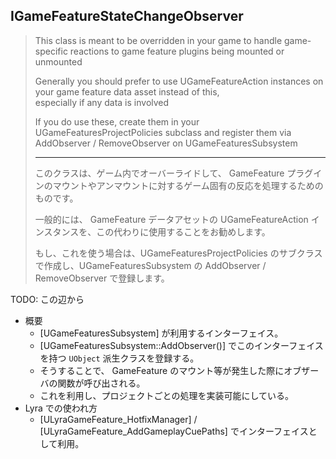 ## IGameFeatureStateChangeObserver

> This class is meant to be overridden in your game to handle game-specific reactions to game feature plugins being mounted or unmounted  
>  
> Generally you should prefer to use UGameFeatureAction instances on your game feature data asset instead of this,  
> especially if any data is involved  
>
> If you do use these, create them in your UGameFeaturesProjectPolicies subclass and register them via  
> AddObserver / RemoveObserver on UGameFeaturesSubsystem  
> 
> ----
> このクラスは、ゲーム内でオーバーライドして、 GameFeature プラグインのマウントやアンマウントに対するゲーム固有の反応を処理するためのものです。  
> 
> 一般的には、 GameFeature データアセットの UGameFeatureAction インスタンスを、この代わりに使用することをお勧めします。  
> 
> もし、これを使う場合は、UGameFeaturesProjectPolicies のサブクラスで作成し、UGameFeaturesSubsystem の AddObserver / RemoveObserver で登録します。  

TODO: この辺から

* 概要
	* [UGameFeaturesSubsystem] が利用するインターフェイス。
	* [UGameFeaturesSubsystem::AddObserver()] でこのインターフェイスを持つ `UObject` 派生クラスを登録する。
	* そうすることで、 GameFeature のマウント等が発生した際にオブザーバの関数が呼び出される。
	* これを利用し、プロジェクトごとの処理を実装可能にしている。
* Lyra での使われ方
	* [ULyraGameFeature_HotfixManager] / [ULyraGameFeature_AddGameplayCuePaths] でインターフェイスとして利用。


